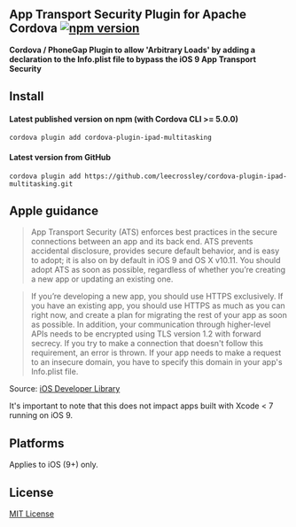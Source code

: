 ## App Transport Security Plugin for Apache Cordova [![npm version](https://badge.fury.io/js/cordova-plugin-ipad-multitasking.svg)](http://badge.fury.io/js/cordova-plugin-ipad-multitasking)

**Cordova / PhoneGap Plugin to allow 'Arbitrary Loads' by adding a declaration to the Info.plist file to bypass the iOS 9 App Transport Security**

## Install

#### Latest published version on npm (with Cordova CLI >= 5.0.0)

```
cordova plugin add cordova-plugin-ipad-multitasking
```

#### Latest version from GitHub

```
cordova plugin add https://github.com/leecrossley/cordova-plugin-ipad-multitasking.git
```

## Apple guidance

> App Transport Security (ATS) enforces best practices in the secure connections between an app and its back end. ATS prevents accidental disclosure, provides secure default behavior, and is easy to adopt; it is also on by default in iOS 9 and OS X v10.11. You should adopt ATS as soon as possible, regardless of whether you’re creating a new app or updating an existing one.

> If you’re developing a new app, you should use HTTPS exclusively. If you have an existing app, you should use HTTPS as much as you can right now, and create a plan for migrating the rest of your app as soon as possible. In addition, your communication through higher-level APIs needs to be encrypted using TLS version 1.2 with forward secrecy. If you try to make a connection that doesn't follow this requirement, an error is thrown. If your app needs to make a request to an insecure domain, you have to specify this domain in your app's Info.plist file.

Source: [iOS Developer Library](https://developer.apple.com/library/prerelease/ios/releasenotes/General/WhatsNewIniOS/Articles/iOS9.html#//apple_ref/doc/uid/TP40016198-SW14)

It's important to note that this does not impact apps built with Xcode < 7 running on iOS 9.

## Platforms

Applies to iOS (9+) only.

## License

[MIT License](http://ilee.mit-license.org)
